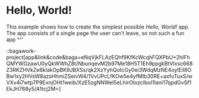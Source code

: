 <script>
	import ViewApp from '$lib/ViewApp.svelte'
</script>

# Hello, World!
This example shows how to create the simplest possible *Hello, World!* app. The app consists of a single page the user can't leave, so not such a fun app ^^'

::bagawork-project[app&link&code&baga=eNqVjkFLAzEQhf9KfKcWcqhFQXPbU+2hIFhQMYWGzawU0yQkWWhZ8t/NbunqevM2b97Me18H5T1Eh9ppgkBtVIxsc668Z3RKZHVkZe6klakOpBK9JBXSs/qk2XzYyhQotcGy0ei3WdqMzNE4oylEiI8OBw1xy2HVsW8azsHhmiZSeivW4/1VvUPcLfKOw5e4yfMlb30RE+axfuTuxS/wVXv4i7wtp7P9ExnjOHt1weib/XzE5zgNNWeI5eLhirOlozclboI1Iani17qpdGvSf1EkJH768y5/A1tcj2M=]